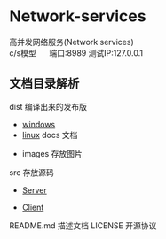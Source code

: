 # Network-services
高并发网络服务(Network services)  
c/s模型
&nbsp;&nbsp;&nbsp;&nbsp;
	端口:8989 测试IP:127.0.0.1   
    
## 文档目录解析  
dist  编译出来的发布版
  - [windows](https://github.com/Acmen-Team/Network-services/blob/master/dist/)
  - [linux](https://github.com/Acmen-Team/Network-services/blob/master/dist/Linux)
docs 文档
*  images  存放图片  

src   存放源码

- [Server](src\services\v_server_1\server_Tcp_cs_2.3.cpp)

- [Client](src\Client\v_client_1\client_Tcp_cs_2.3.cpp)

README.md   描述文档
LICENSE     开源协议